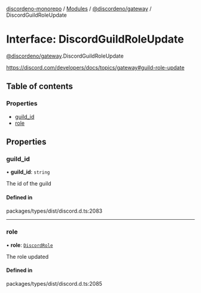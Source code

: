 [discordeno-monorepo](../README.md) / [Modules](../modules.md) / [@discordeno/gateway](../modules/discordeno_gateway.md) / DiscordGuildRoleUpdate

# Interface: DiscordGuildRoleUpdate

[@discordeno/gateway](../modules/discordeno_gateway.md).DiscordGuildRoleUpdate

https://discord.com/developers/docs/topics/gateway#guild-role-update

## Table of contents

### Properties

- [guild_id](discordeno_gateway.DiscordGuildRoleUpdate.md#guild_id)
- [role](discordeno_gateway.DiscordGuildRoleUpdate.md#role)

## Properties

### guild_id

• **guild_id**: `string`

The id of the guild

#### Defined in

packages/types/dist/discord.d.ts:2083

---

### role

• **role**: [`DiscordRole`](discordeno_gateway.DiscordRole.md)

The role updated

#### Defined in

packages/types/dist/discord.d.ts:2085
